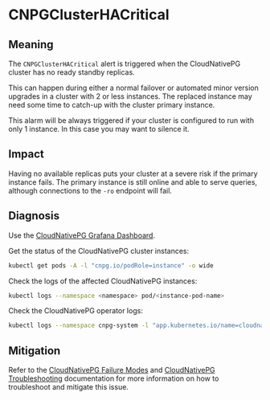 # CNPGClusterHACritical

## Meaning

The `CNPGClusterHACritical` alert is triggered when the CloudNativePG cluster has no ready standby replicas.

This can happen during either a normal failover or automated minor version upgrades in a cluster with 2 or less
instances. The replaced instance may need some time to catch-up with the cluster primary instance.

This alarm will be always triggered if your cluster is configured to run with only 1 instance. In this case you
may want to silence it.

## Impact

Having no available replicas puts your cluster at a severe risk if the primary instance fails. The primary instance is
still online and able to serve queries, although connections to the `-ro` endpoint will fail.

## Diagnosis

Use the [CloudNativePG Grafana Dashboard](https://grafana.com/grafana/dashboards/20417-cloudnativepg/).

Get the status of the CloudNativePG cluster instances:

```bash
kubectl get pods -A -l "cnpg.io/podRole=instance" -o wide
```

Check the logs of the affected CloudNativePG instances:

```bash
kubectl logs --namespace <namespace> pod/<instance-pod-name>
```

Check the CloudNativePG operator logs:

```bash
kubectl logs --namespace cnpg-system -l "app.kubernetes.io/name=cloudnative-pg"
```

## Mitigation

Refer to the [CloudNativePG Failure Modes](https://cloudnative-pg.io/documentation/current/failure_modes/)
and [CloudNativePG Troubleshooting](https://cloudnative-pg.io/documentation/current/troubleshooting/) documentation for
more information on how to troubleshoot and mitigate this issue.
